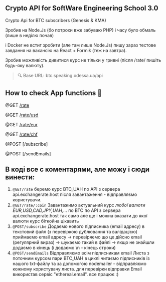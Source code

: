 ## Crypto API for SoftWare Engineering School 3.0

Crypto Api for BTC subscribers (Genesis &amp; KMA)

Зробив на Node.Js (бо потрохи вже забуваю PHP) і часу було обмаль (лише в неділю почав) 

і Docker не встиг зробити (але там лише Node.Js) 
пишу зараз тестове завдання на вакансію на React + Formik (теж на завтра).

Зробив можливість дивитися курс не тільки у гривні (після /rate/ пишіть будь-яку валюту).

>  🔍 Base URL:  btc.speaking.odessa.ua/api

## How to check App functions  🚀

@GET [/rate](http://btc.speaking.odessa.ua/api/rate/)

@GET [/rate/usd](http://btc.speaking.odessa.ua/api/rate/usd)

@GET [/rate/eur](http://btc.speaking.odessa.ua/api/rate/eur)

@GET [/rate/chf](http://btc.speaking.odessa.ua/api/rate/chf)

@POST [/subscribe] 

@POST [/sendEmails] 


## В коді все с коментарями, але можу і сюди винести:

1. `@GET/rate` беремо курс BTC_UAH по API з сервера api.exchangerate.host
після завантаження - відправляємо користувачи.
2. `@GET/rate/:coin` Завантажимо актуальний курс *любої валюти EUR,USD,CAD,JPY,UAH,...* по BTC по API з сервера api.exchangerate.host
так само але ще і можна вказати до якої валюти курс біткойна цікавить
3. `@POST/subscribe` Додаємо нового підписника (email адресу) в текстовий файл (з перевіркою дублювання та валідацією)
приймаємо email адресу -> перевіряємо що це дійсно email (регулярний вираз) -> шукаємо такий в файлі -> якщо не знайшли додаємо в кінець (і додаємо \n - кінець строки)
4. `@POST/sendEmails` Відправляємо всім підписникам email Листа з поточним курсом пари BTC_UAH
в циклі читаємо підписників із нашого txt-файлу та за допомогою nodemailer - відправляємо кожному користувачу листа.
для перевірки відправки Email використав сервіс "ethereal.email". все працює :)
